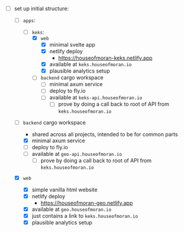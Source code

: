 - [ ] set up initial structure:

  - [ ] `apps`:
    - [ ] `keks`:
      - [x] `web`
        - [x] minimal svelte app
        - [x] netlify deploy
          - https://houseofmoran-keks.netlify.app
        - [x] available at `keks.houseofmoran.io`
        - [x] plausible analytics setup
      - [ ] `backend` cargo workspace
        - [ ] minimal axum service
        - [ ] deploy to fly.io
        - [ ] available at `keks-api.houseofmoran.io`
          - [ ] prove by doing a call back to root of API from `keks.houseofmoran.io`
  - [ ] `backend` cargo workspace

    - shared across all projects, intended to be for common parts
    - [x] minimal axum service
    - [ ] deploy to fly.io
    - [ ] available at `geo-api.houseofmoran.io`
      - [ ] prove by doing a call back to root of API from `keks.houseofmoran.io`

  - [x] `web`

    - [x] simple vanilla html website
    - [x] netlify deploy
      - https://houseofmoran-geo.netlify.app
    - [x] available at `geo.houseofmoran.io`
    - [x] just contains a link to `keks.houseofmoran.io`
    - [x] plausible analytics setup
